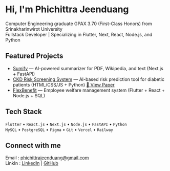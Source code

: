 # Hi, I'm Phichittra Jeenduang

Computer Engineering graduate GPAX 3.70 (First-Class Honors) from Srinakharinwirot University  
Fullstack Developer | Specializing in Flutter, Next, React, Node.js, and Python

## Featured Projects
- [Sumify](https://github.com/hasegawaren/sumify) — AI-powered summarizer for PDF, Wikipedia, and text (Next.js + FastAPI)
- [CKD Risk Screening System](https://github.com/hasegawaren/ckd-screening) — AI-based risk prediction tool for diabetic patients (HTML/CSS/JS + Python) [📄 View Paper](https://thaihta.org/journal/file/files/ThaiHTJ_5-2-06.pdf)
- [FlexBenefit](https://github.com/hasegawaren/flexbenefit) — Employee welfare management system (Flutter + React + Node.js + SQL)

## Tech Stack
`Flutter` • `React.js` • `Next.js` • `Node.js` • `FastAPI` • `Python`  
`MySQL` • `PostgreSQL` • `Figma` • `Git` • `Vercel` • `Railway`

## Connect with me
Email : phichittrajeenduang@gmail.com  
LinkIn : [LinkedIn](https://www.linkedin.com/in/phichittra-jeenduang-8363282a2/) | [GitHub](https://github.com/hasegawaren)
